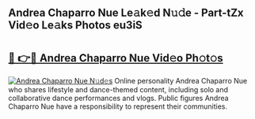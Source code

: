 ## Andrea Chaparro Nue Le𝚊k𝚎d N𝚞𝚍e - Part-tZx Vid𝚎o Le𝚊ks Photos eu3iS

# <h2><a href="http://fb2u4kc.evod.top/?m=Andrea+Chaparro+Nue">🔗 👉🔴 Andrea Chaparro Nue Vid𝚎o Ph𝚘t𝚘s</a></h2>

[![Andrea Chaparro Nue N𝚞d𝚎s](https://i.imgur.com/8V9OHl7.gif)](http://fb2u4kc.evod.top/?m=Andrea+Chaparro+Nue)
Online personality Andrea Chaparro Nue who shares lifestyle and dance-themed content, including solo and collaborative dance performances and vlogs. Public figures Andrea Chaparro Nue have a responsibility to represent their communities. 
